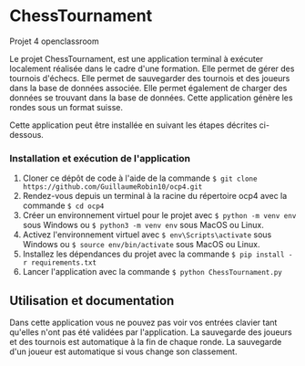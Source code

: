# ChessTournament
Projet 4 openclassroom

Le projet ChessTournament, est une application terminal à exécuter localement réalisée dans le cadre d'une formation. Elle permet de gérer des tournois d'échecs. Elle permet de sauvegarder des tournois et des joueurs dans la base de données associée. Elle permet également de charger des données se trouvant dans la base de données. Cette application génère les rondes sous un format suisse.

Cette application peut être installée en suivant les étapes décrites ci-dessous. 


### Installation et exécution de l'application

1.  Cloner ce dépôt de code à l'aide de la commande  `$ git clone https://github.com/GuillaumeRobin10/ocp4.git`
2.  Rendez-vous depuis un terminal à la racine du répertoire ocp4 avec la commande  `$ cd ocp4`
3.  Créer un environnement virtuel pour le projet avec  `$ python -m venv env`  sous Windows ou  `$ python3 -m venv env`  sous MacOS ou Linux.
4.  Activez l'environnement virtuel avec  `$ env\Scripts\activate`  sous Windows ou  `$ source env/bin/activate`  sous MacOS ou Linux.
5.  Installez les dépendances du projet avec la commande  `$ pip install -r requirements.txt`
6. Lancer l'application avec la commande `$ python ChessTournament.py`

## Utilisation et documentation

Dans cette application vous ne pouvez pas voir vos entrées clavier tant qu'elles n'ont pas été validées par l'application.
La sauvegarde des joueurs et des tournois est automatique à la fin de chaque ronde.
La sauvegarde d'un joueur est automatique si vous change son classement.
